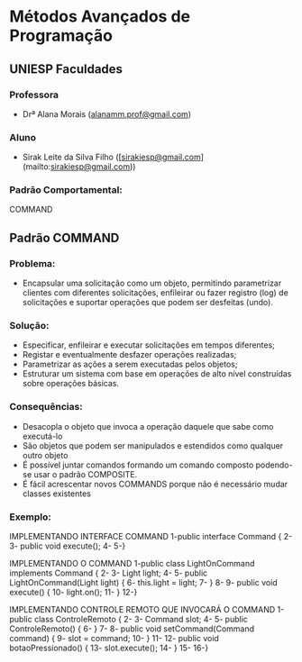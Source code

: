 # Métodos Avançados de Programação

## UNIESP Faculdades

### Professora

* Drª Alana Morais ([alanamm.prof@gmail.com](mailto:alanamm.prof@gmail.com))

### Aluno
* Sirak Leite da Silva Filho ([sirakiesp@gmail.com] (mailto:sirakiesp@gmail.com))


### Padrão Comportamental: 
COMMAND


## Padrão COMMAND

### Problema: 

- Encapsular uma solicitação como um objeto, permitindo parametrizar clientes com diferentes solicitações, enfileirar ou fazer registro (log) de solicitações e suportar operações que podem ser desfeitas (undo).


### Solução: 

- Especificar, enfileirar e executar solicitações em tempos diferentes;
- Registar e eventualmente desfazer operações realizadas;
- Parametrizar as ações a serem executadas pelos objetos;
- Estruturar um sistema com base em operações de alto nível construídas sobre operações básicas.


### Consequências: 

- Desacopla o objeto que invoca a operação daquele que sabe como executá-lo
- São objetos que podem ser manipulados e estendidos como qualquer outro objeto
- É possível juntar comandos formando um comando composto podendo-se usar o padrão COMPOSITE.
- É fácil acrescentar novos COMMANDS  porque não é necessário mudar classes existentes


### Exemplo: 

IMPLEMENTANDO INTERFACE COMMAND
1-public interface Command {
2-
3-	public void execute();
4-
5-}


IMPLEMENTANDO O COMMAND
1-public class LightOnCommand implements Command { 
2-
3-	Light light;
4-
5-	public LightOnCommand(Light light) {
6-		this.light = light;
7-	}
8-
9-	public void execute() {
10-		light.on();
11-	}
12-}

IMPLEMENTANDO CONTROLE REMOTO QUE INVOCARÁ O COMMAND
1-public class ControleRemoto { 
2-
3-	Command slot;
4-
5-	public ControleRemoto() {
6-	}
7-
8-	public void setCommand(Command command) {
9-		slot = command;
10-	}
11-
12-	public void botaoPressionado() {
13-		slot.execute();
14-	}
15-
16-}
